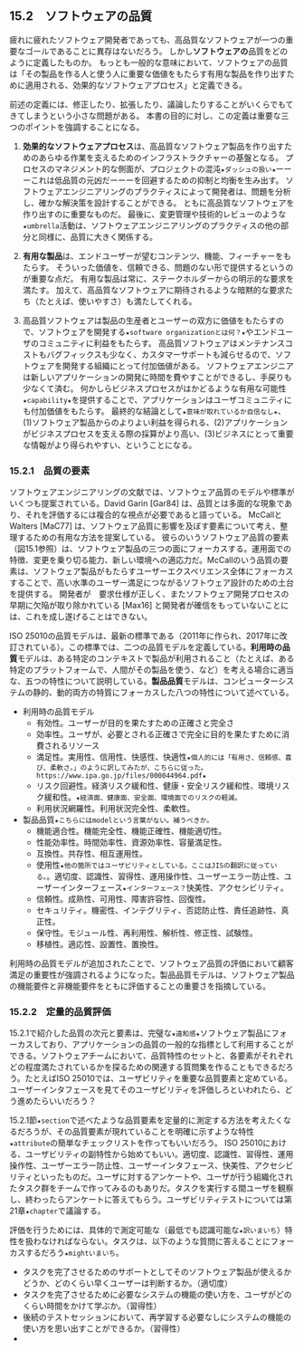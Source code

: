 ## 15.2　ソフトウェアの品質

疲れに疲れたソフトウェア開発者であっても、高品質なソフトウェアが一つの重要なゴールであることに異存はないだろう。
しかし**ソフトウェアの**品質をどのように定義したものか。
もっとも一般的な意味において、ソフトウェアの品質は「その製品を作る人と使う人に重要な価値をもたらす有用な製品を作り出すために適用される、効果的なソフトウェアプロセス」と定義できる。

前述の定義には、修正したり、拡張したり、議論したりすることがいくらでもてきてしまうという小さな問題がある。
本書の目的に対し、この定義は重要な三つのポイントを強調することになる。

1. **効果的なソフトウェアプロセス**は、高品質なソフトウェア製品を作り出すためのあらゆる作業を支えるためのインフラストラクチャーの基盤となる。
プロセスのマネジメント的な側面が、プロジェクトの混沌`★ダッシュの扱い★`ーーーこれは低品質の元凶だーーーを回避するための抑制と均衡を生み出す。
ソフトウェアエンジニアリングのプラクティスによって開発者は、問題を分析し、確かな解決策を設計することができる。
ともに高品質なソフトウェアを作り出すのに重要なものだ。
最後に、変更管理や技術的レビューのような`★umbrella`活動は、ソフトウェアエンジニアリングのプラクティスの他の部分と同様に、品質に大きく関係する。

2. **有用な製品**は、エンドユーザーが望むコンテンツ、機能、フィーチャーをもたらす。
そういった価値を、信頼できる、問題のない形で提供するというのが重要な点だ。
有用な製品は常に、ステークホルダーからの明示的な要求を満たす。
加えて、高品質なソフトウェアに期待されるような暗黙的な要求たち（たとえば、使いやすさ）も満たしてくれる。

3. 高品質ソフトウェアは製品の生産者とユーザーの双方に価値をもたらすので、ソフトウェアを開発する`★software organizationとは何？★`やエンドユーザのコミュニティに利益をもたらす。
高品質ソフトウェアはメンテナンスコストもバグフィックスも少なく、カスタマーサポートも減らせるので、ソフトウェアを開発する組織にとって付加価値がある。
ソフトウェアエンジニアは新しいアプリケーションの開発に時間を費やすことができるし、手戻りも少なくて済む。
何かしらビジネスプロセスがはかどるような有用な可能性`★capability★`を提供することで、アプリケーションはユーザコミュニティにも付加価値をもたらす。
最終的な結論として`★意味が取れているか自信なし★`、(1)ソフトウェア製品からのよりよい利益を得られる、(2)アプリケーションがビジネスプロセスを支える際の採算がより高い、(3)ビジネスにとって重要な情報がより得られやすい、ということになる。

### 15.2.1　品質の要素

ソフトウェアエンジニアリングの文献では、ソフトウェア品質のモデルや標準がいくつも提案されている。David Garin [Gar84] は、品質とは多面的な現象であり、それを評価するには複合的な視点が必要であると語っている。
McCallとWalters [MaC77] は、ソフトウェア品質に影響を及ぼす要素について考え、整理するための有用な方法を提案している。
彼らのいうソフトウェア品質の要素（図15.1参照）は、ソフトウェア製品の三つの面にフォーカスする。運用面での特徴、変更を乗り切る能力、新しい環境への適応力だ。McCallのいう品質の要素は、ソフトウェア製品がもたらすユーザーエクスペリエンス全体にフォーカスすることで、高い水準のユーザー満足につながるソフトウェア設計のための土台を提供する。
開発者が　要求仕様が正しく、またソフトウェア開発プロセスの早期に欠陥が取り除かれている [Max16] と開発者が確信をもっていないことには、これを成し遂げることはできない。

ISO 25010の品質モデルは、最新の標準である（2011年に作られ、2017年に改訂されている）。この標準では、二つの品質モデルを定義している。**利用時の品質**モデルは、ある特定のコンテキストで製品が利用されること（たとえば、ある特定のプラットフォームで、人間がその製品を使う、など）を考える場合に適当な、五つの特性について説明している。**製品品質**モデルは、コンピューターシステムの静的、動的両方の特質にフォーカスした八つの特性について述べている。

* 利用時の品質モデル
  * 有効性。ユーザーが目的を果たすための正確さと完全さ
  * 効率性。ユーザが、必要とされる正確さで完全に目的を果たすために消費されるリソース
  * 満足性。実用性、信用性、快感性、快適性`★個人的には「有用さ、信頼感、喜び、柔軟さ。」のように訳してみたが、こちらに従った。https://www.ipa.go.jp/files/000044964.pdf★`
  * リスク回避性。経済リスク緩和性、健康・安全リスク緩和性、環境リスク緩和性。`★経済面、健康面、安全面、環境面でのリスクの軽減。`
  * 利用状況網羅性。利用状況完全性、柔軟性。
* 製品品質`★こちらにはmodelという言葉がない。補うべきか。`
  * 機能適合性。機能完全性、機能正確性、機能適切性。
  * 性能効率性。時間効率性、資源効率性、容量満足性。
  * 互換性。共存性、相互運用性。
  * 使用性`★他の箇所ではユーザビリティとしている。ここはJISの翻訳に従っている。`。適切度、認識性、習得性、運用操作性、ユーザーエラー防止性、ユーザーインターフェース`★インターフェース？`快美性、アクセシビリティ。
  * 信頼性。成熟性、可用性、障害許容性、回復性。
  * セキュリティ。機密性、インテグリティ、否認防止性、責任追跡性、真正性。
  * 保守性。モジュール性、再利用性、解析性、修正性、試験性。
  * 移植性。適応性、設置性、置換性。

利用時の品質モデルが追加されたことで、ソフトウェア品質の評価において顧客満足の重要性が強調されるようになった。製品品質モデルは、ソフトウェア製品の機能要件と非機能要件をともに評価することの重要さを指摘している。

### 15.2.2　定量的品質評価

15.2.1で紹介した品質の次元と要素は、完璧な`★違和感★`ソフトウェア製品にフォーカスしており、アプリケーションの品質の一般的な指標として利用することができる。ソフトウェアチームにおいて、品質特性のセットと、各要素がそれぞれどの程度満たされているかを探るための関連する質問集を作ることもできるだろう。たとえばISO 25010では、ユーザビリティを重要な品質要素と定めている。ユーザーインタフェースを見てそのユーザビリティを評価しろといわれたら、どう進めたらいいだろう？

15.2.1節`★section`で述べたような品質要素を定量的に測定する方法を考えたくなるだろうが、その品質要素が現れていることを明確に示すような特性`★attribute`の簡単なチェックリストを作ってもいいだろう。
ISO 25010における、ユーザビリティの副特性から始めてもいい。適切度、認識性、習得性、運用操作性、ユーザーエラー防止性、ユーザーインタフェース、快美性、アクセシビリティといったものだ。ユーザに対するアンケートや、ユーザが行う組織化されたタスク群をチームで作ってみるのもありだ。タスクを実行する間ユーザを観察し、終わったらアンケートに答えてもらう。ユーザビリティテストについては第21章`★chapter`で議論する。

評価を行うためには、具体的で測定可能な（最低でも認識可能な`★訳いまいち`）特性を扱わなければならない。タスクは、以下のような質問に答えることにフォーカスするだろう`★mightいまいち`。

* タスクを完了させるためのサポートとしてそのソフトウェア製品が使えるかどうか、どのくらい早くユーザーは判断するか。（適切度）
* タスクを完了させるために必要なシステムの機能の使い方を、ユーザがどのくらい時間をかけて学ぶか。（習得性）
* 後続のテストセッションにおいて、再学習する必要なしにシステムの機能の使い方を思い出すことができるか。（習得性）
* 